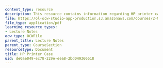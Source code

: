 ```yaml
---
content_type: resource
description: This resource contains information regarding HP printer case.
file: https://ol-ocw-studio-app-production.s3.amazonaws.com/courses/2-96-management-in-engineering-fall-2012/de0ae049ec78229eeea82bd049366618_MIT2_96F12_lec19.pdf
file_type: application/pdf
learning_resource_types:
- Lecture Notes
ocw_type: OCWFile
parent_title: Lecture Notes
parent_type: CourseSection
resourcetype: Document
title: HP Printer Case
uid: de0ae049-ec78-229e-eea8-2bd049366618
---
```


